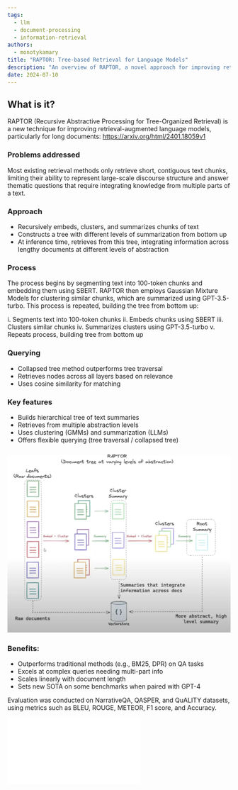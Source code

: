 ```yaml
---
tags:
  - llm
  - document-processing
  - information-retrieval
authors:
  - monotykamary
title: "RAPTOR: Tree-based Retrieval for Language Models"
description: "An overview of RAPTOR, a novel approach for improving retrieval-augmented language models for long documents using hierarchical tree summaries."
date: 2024-07-10
---
```


## What is it?

RAPTOR (Recursive Abstractive Processing for Tree-Organized Retrieval) is a new technique for improving retrieval-augmented language models, particularly for long documents: https://arxiv.org/html/2401.18059v1

### Problems addressed

Most existing retrieval methods only retrieve short, contiguous text chunks, limiting their ability to represent large-scale discourse structure and answer thematic questions that require integrating knowledge from multiple parts of a text.

### Approach

- Recursively embeds, clusters, and summarizes chunks of text
- Constructs a tree with different levels of summarization from bottom up
- At inference time, retrieves from this tree, integrating information across lengthy documents at different levels of abstraction

### Process

The process begins by segmenting text into 100-token chunks and embedding them using SBERT. RAPTOR then employs Gaussian Mixture Models for clustering similar chunks, which are summarized using GPT-3.5-turbo. This process is repeated, building the tree from bottom up:

i. Segments text into 100-token chunks
ii. Embeds chunks using SBERT
iii. Clusters similar chunks
iv. Summarizes clusters using GPT-3.5-turbo
v. Repeats process, building tree from bottom up

### Querying

- Collapsed tree method outperforms tree traversal
- Retrieves nodes across all layers based on relevance
- Uses cosine similarity for matching

### Key features

- Builds hierarchical tree of text summaries
- Retrieves from multiple abstraction levels
- Uses clustering (GMMs) and summarization (LLMs)
- Offers flexible querying (tree traversal / collapsed tree)

![](assets/raptor-llm-retrieval-excalidraw.webp)

### Benefits:

- Outperforms traditional methods (e.g., BM25, DPR) on QA tasks
- Excels at complex queries needing multi-part info
- Scales linearly with document length
- Sets new SOTA on some benchmarks when paired with GPT-4

Evaluation was conducted on NarrativeQA, QASPER, and QuALITY datasets, using metrics such as BLEU, ROUGE, METEOR, F1 score, and Accuracy.

![](assets/raptor-llm-retrieval.pdf)
